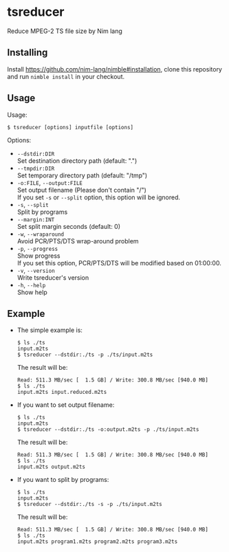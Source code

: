 # tsreducer

Reduce MPEG-2 TS file size by Nim lang

## Installing

Install https://github.com/nim-lang/nimble#installation, clone this repository 
and run `nimble install` in your checkout.

## Usage

Usage:
```
$ tsreducer [options] inputfile [options]
```
Options:
- `--dstdir:DIR`  
  Set destination directory path (default: ".")  
- `--tmpdir:DIR`  
  Set temporary directory path (default: "/tmp")  
- `-o:FILE`, `--output:FILE`  
  Set output filename (Please don't contain "/")  
  If you set `-s` or `--split` option, this option will be ignored.
- `-s`, `--split`  
  Split by programs  
- `--margin:INT`  
  Set split margin seconds (default: 0)  
- `-w`, `--wraparound`  
  Avoid PCR/PTS/DTS wrap-around problem  
- `-p`, `--progress`  
  Show progress  
  If you set this option, PCR/PTS/DTS will be modified based on 01:00:00.
- `-v`, `--version`  
  Write tsreducer's version
- `-h`, `--help`  
  Show help

## Example

- The simple example is:
  ```
  $ ls ./ts
  input.m2ts
  $ tsreducer --dstdir:./ts -p ./ts/input.m2ts
  ```

  The result will be:
  ```
  Read: 511.3 MB/sec [  1.5 GB] / Write: 300.8 MB/sec [940.0 MB]
  $ ls ./ts
  input.m2ts input.reduced.m2ts
  ```

- If you want to set output filename:
  ```
  $ ls ./ts
  input.m2ts
  $ tsreducer --dstdir:./ts -o:output.m2ts -p ./ts/input.m2ts
  ```

  The result will be:
  ```
  Read: 511.3 MB/sec [  1.5 GB] / Write: 300.8 MB/sec [940.0 MB]
  $ ls ./ts
  input.m2ts output.m2ts
  ```

- If you want to split by programs:
  ```
  $ ls ./ts
  input.m2ts
  $ tsreducer --dstdir:./ts -s -p ./ts/input.m2ts
  ```

  The result will be:
  ```
  Read: 511.3 MB/sec [  1.5 GB] / Write: 300.8 MB/sec [940.0 MB]
  $ ls ./ts
  input.m2ts program1.m2ts program2.m2ts program3.m2ts
  ```
